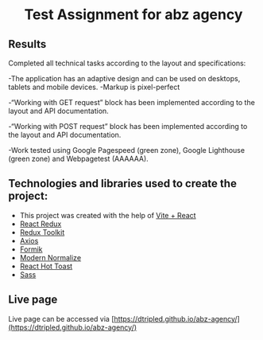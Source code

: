 <h1 align="center">Test Assignment for abz agency</h1>
<h2 align="center">

<!-- <img src="src/images/banner.jpg"> -->

## Results

Completed all technical tasks according to the layout and specifications:

-The application has an adaptive design and can be used on desktops, tablets and mobile devices.
-Markup is pixel-perfect

-“Working with GET request” block has been implemented according to the layout and API documentation.

-“Working with POST request” block has been implemented according to the layout and API documentation.

-Work tested using Google Pagespeed (green zone), Google Lighthouse (green zone) and Webpagetest (AAAAAA).

## Technologies and libraries used to create the project:

- This project was created with the help of [Vite + React](https://github.com/vitejs/vite)
- [React Redux](https://react-redux.js.org)
- [Redux Toolkit](https://redux-toolkit.js.org)
- [Axios](https://axios-http.com/ru/docs/intro)
- [Formik](https://formik.org/)
- [Modern Normalize](https://www.npmjs.com/package/modern-normalize)
- [React Hot Toast](https://react-hot-toast.com/)
- [Sass](https://sass-lang.com/install/)

## Live page

Live page can be accessed via [https://dtripled.github.io/abz-agency/](https://dtripled.github.io/abz-agency/)
